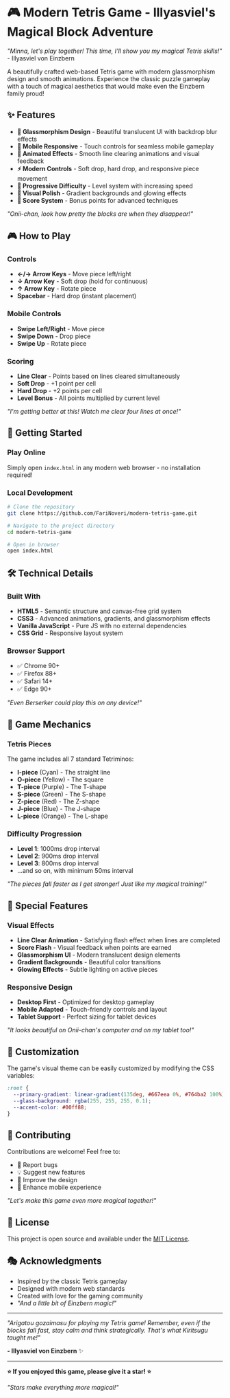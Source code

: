 # 🎮 Modern Tetris Game - Illyasviel's Magical Block Adventure

*"Minna, let's play together! This time, I'll show you my magical Tetris skills!"* - Illyasviel von Einzbern

A beautifully crafted web-based Tetris game with modern glassmorphism design and smooth animations. Experience the classic puzzle gameplay with a touch of magical aesthetics that would make even the Einzbern family proud!

## ✨ Features

- **🎨 Glassmorphism Design** - Beautiful translucent UI with backdrop blur effects
- **📱 Mobile Responsive** - Touch controls for seamless mobile gameplay
- **🌈 Animated Effects** - Smooth line clearing animations and visual feedback
- **⚡ Modern Controls** - Soft drop, hard drop, and responsive piece movement
- **🎵 Progressive Difficulty** - Level system with increasing speed
- **💫 Visual Polish** - Gradient backgrounds and glowing effects
- **🎯 Score System** - Bonus points for advanced techniques

*"Onii-chan, look how pretty the blocks are when they disappear!"*

## 🎮 How to Play

### Controls
- **←/→ Arrow Keys** - Move piece left/right
- **↓ Arrow Key** - Soft drop (hold for continuous)
- **↑ Arrow Key** - Rotate piece
- **Spacebar** - Hard drop (instant placement)

### Mobile Controls
- **Swipe Left/Right** - Move piece
- **Swipe Down** - Drop piece
- **Swipe Up** - Rotate piece

### Scoring
- **Line Clear** - Points based on lines cleared simultaneously
- **Soft Drop** - +1 point per cell
- **Hard Drop** - +2 points per cell
- **Level Bonus** - All points multiplied by current level

*"I'm getting better at this! Watch me clear four lines at once!"*

## 🚀 Getting Started

### Play Online
Simply open `index.html` in any modern web browser - no installation required!

### Local Development
```bash
# Clone the repository
git clone https://github.com/FariNoveri/modern-tetris-game.git

# Navigate to the project directory
cd modern-tetris-game

# Open in browser
open index.html
```

## 🛠️ Technical Details

### Built With
- **HTML5** - Semantic structure and canvas-free grid system
- **CSS3** - Advanced animations, gradients, and glassmorphism effects
- **Vanilla JavaScript** - Pure JS with no external dependencies
- **CSS Grid** - Responsive layout system

### Browser Support
- ✅ Chrome 90+
- ✅ Firefox 88+
- ✅ Safari 14+
- ✅ Edge 90+

*"Even Berserker could play this on any device!"*

## 🎯 Game Mechanics

### Tetris Pieces
The game includes all 7 standard Tetriminos:
- **I-piece** (Cyan) - The straight line
- **O-piece** (Yellow) - The square
- **T-piece** (Purple) - The T-shape
- **S-piece** (Green) - The S-shape
- **Z-piece** (Red) - The Z-shape
- **J-piece** (Blue) - The J-shape
- **L-piece** (Orange) - The L-shape

### Difficulty Progression
- **Level 1**: 1000ms drop interval
- **Level 2**: 900ms drop interval
- **Level 3**: 800ms drop interval
- ...and so on, with minimum 50ms interval

*"The pieces fall faster as I get stronger! Just like my magical training!"*

## 🌟 Special Features

### Visual Effects
- **Line Clear Animation** - Satisfying flash effect when lines are completed
- **Score Flash** - Visual feedback when points are earned
- **Glassmorphism UI** - Modern translucent design elements
- **Gradient Backgrounds** - Beautiful color transitions
- **Glowing Effects** - Subtle lighting on active pieces

### Responsive Design
- **Desktop First** - Optimized for desktop gameplay
- **Mobile Adapted** - Touch-friendly controls and layout
- **Tablet Support** - Perfect sizing for tablet devices

*"It looks beautiful on Onii-chan's computer and on my tablet too!"*

## 🎨 Customization

The game's visual theme can be easily customized by modifying the CSS variables:

```css
:root {
  --primary-gradient: linear-gradient(135deg, #667eea 0%, #764ba2 100%);
  --glass-background: rgba(255, 255, 255, 0.1);
  --accent-color: #00ff88;
}
```

## 🤝 Contributing

Contributions are welcome! Feel free to:
- 🐛 Report bugs
- 💡 Suggest new features
- 🎨 Improve the design
- 📱 Enhance mobile experience

*"Let's make this game even more magical together!"*

## 📜 License

This project is open source and available under the [MIT License](LICENSE).

## 🎭 Acknowledgments

- Inspired by the classic Tetris gameplay
- Designed with modern web standards
- Created with love for the gaming community
- *"And a little bit of Einzbern magic!"*

---

*"Arigatou gozaimasu for playing my Tetris game! Remember, even if the blocks fall fast, stay calm and think strategically. That's what Kiritsugu taught me!"* 

**- Illyasviel von Einzbern** ✨

---

**⭐ If you enjoyed this game, please give it a star! ⭐**

*"Stars make everything more magical!"*
